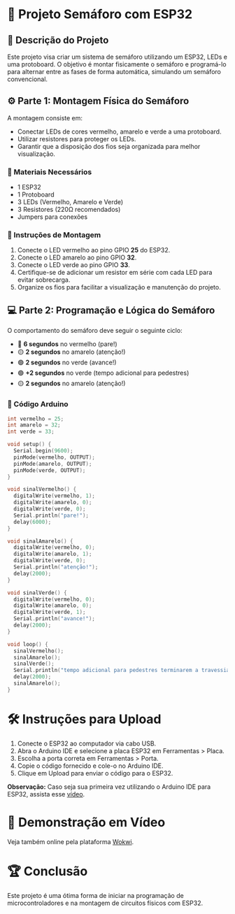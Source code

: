 # 🚦 Projeto Semáforo com ESP32

## 📝 Descrição do Projeto
Este projeto visa criar um sistema de semáforo utilizando um ESP32, LEDs e uma protoboard. O objetivo é montar fisicamente o semáforo e programá-lo para alternar entre as fases de forma automática, simulando um semáforo convencional.

## ⚙️ Parte 1: Montagem Física do Semáforo
A montagem consiste em:
- Conectar LEDs de cores vermelho, amarelo e verde a uma protoboard.
- Utilizar resistores para proteger os LEDs.
- Garantir que a disposição dos fios seja organizada para melhor visualização.

### 🚨 Materiais Necessários
- 1 ESP32
- 1 Protoboard
- 3 LEDs (Vermelho, Amarelo e Verde)
- 3 Resistores (220Ω recomendados)
- Jumpers para conexões

### 🔧 Instruções de Montagem
1. Conecte o LED vermelho ao pino GPIO **25** do ESP32.
2. Conecte o LED amarelo ao pino GPIO **32**.
3. Conecte o LED verde ao pino GPIO **33**.
4. Certifique-se de adicionar um resistor em série com cada LED para evitar sobrecarga.
5. Organize os fios para facilitar a visualização e manutenção do projeto.

## 💻 Parte 2: Programação e Lógica do Semáforo
O comportamento do semáforo deve seguir o seguinte ciclo:
- 🔴 **6 segundos** no vermelho (pare!)
- 🟡 **2 segundos** no amarelo (atenção!)
- 🟢 **2 segundos** no verde (avance!)
- 🟢 **+2 segundos** no verde (tempo adicional para pedestres)
- 🟡 **2 segundos** no amarelo (atenção!)

### 📜 Código Arduino
```cpp
int vermelho = 25;
int amarelo = 32;
int verde = 33;

void setup() {
  Serial.begin(9600);
  pinMode(vermelho, OUTPUT);
  pinMode(amarelo, OUTPUT);
  pinMode(verde, OUTPUT);
}

void sinalVermelho() {
  digitalWrite(vermelho, 1);
  digitalWrite(amarelo, 0);
  digitalWrite(verde, 0);
  Serial.println("pare!");
  delay(6000);
}

void sinalAmarelo() {
  digitalWrite(vermelho, 0);
  digitalWrite(amarelo, 1);
  digitalWrite(verde, 0);
  Serial.println("atenção!");
  delay(2000);
}

void sinalVerde() {
  digitalWrite(vermelho, 0);
  digitalWrite(amarelo, 0);
  digitalWrite(verde, 1);
  Serial.println("avance!");
  delay(2000);
}

void loop() {
  sinalVermelho();
  sinalAmarelo();
  sinalVerde();
  Serial.println("tempo adicional para pedestres terminarem a travessia");
  delay(2000); 
  sinalAmarelo();
}
```

# 🛠️ Instruções para Upload
1. Conecte o ESP32 ao computador via cabo USB.
2. Abra o Arduino IDE e selecione a placa ESP32 em Ferramentas > Placa.
3. Escolha a porta correta em Ferramentas > Porta.
4. Copie o código fornecido e cole-o no Arduino IDE.
5. Clique em Upload para enviar o código para o ESP32.

**Observação:** Caso seja sua primeira vez utilizando o Arduino IDE para ESP32, assista esse [vídeo](https://www.youtube.com/watch?v=N0V2lDB0-7c).

# 🎥 Demonstração em Vídeo

Veja também online pela plataforma [Wokwi](https://wokwi.com/projects/412934469930959873).

# 🏆 Conclusão
Este projeto é uma ótima forma de iniciar na programação de microcontroladores e na montagem de circuitos físicos com ESP32.
